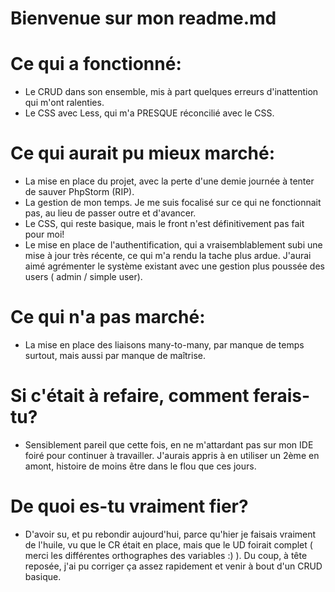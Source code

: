 # Bienvenue sur mon readme.md

Ce qui a fonctionné:
==

* Le CRUD dans son ensemble, mis à part quelques erreurs d'inattention qui m'ont ralenties.
* Le CSS avec Less, qui m'a PRESQUE réconcilié avec le CSS.


Ce qui aurait pu mieux marché:
==

* La mise en place du projet, avec la perte d'une demie journée à tenter de sauver PhpStorm (RIP).
* La gestion de mon temps. Je me suis focalisé sur ce qui ne fonctionnait pas, au lieu de passer outre et d'avancer.
* Le CSS, qui reste basique, mais le front n'est définitivement pas fait pour moi!
* Le mise en place de l'authentification, qui a vraisemblablement subi une mise à jour très récente, ce qui m'a rendu la tache plus ardue. J'aurai aimé agrémenter le système existant avec une gestion plus poussée des users ( admin / simple user).


Ce qui n'a pas marché:
==

* La mise en place des liaisons many-to-many, par manque de temps surtout, mais aussi par manque de maîtrise.

Si c'était à refaire, comment ferais-tu?
==

* Sensiblement pareil que cette fois, en ne m'attardant pas sur mon IDE foiré pour continuer à travailler. J'aurais appris à en utiliser un 2ème en amont, histoire de moins être dans le flou que ces jours.

De quoi es-tu vraiment fier?
==

* D'avoir su, et pu rebondir aujourd'hui, parce qu'hier je faisais vraiment de l'huile, vu que le CR était en place, mais que le UD foirait complet ( merci les différentes orthographes des variables :) ). Du coup, à tête reposée, j'ai pu corriger ça assez rapidement et venir à bout d'un CRUD basique.